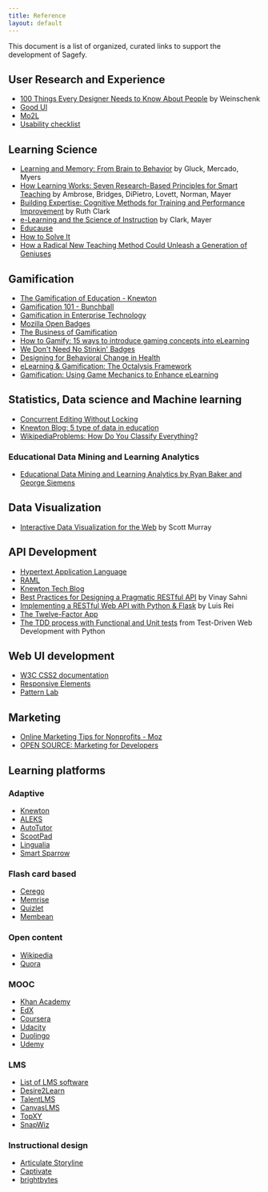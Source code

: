 ```yaml
---
title: Reference
layout: default
---
```


This document is a list of organized, curated links to support the development of Sagefy.

User Research and Experience
----------------------------

- [100 Things Every Designer Needs to Know About People](http://www.amazon.com/dp/0321767535) by Weinschenk
- [Good UI](http://goodui.org/)
- [Mo2L](http://www.elearning-usability.com/use.html)
- [Usability checklist](http://userium.com/)

Learning Science
----------------

- [Learning and Memory: From Brain to Behavior](http://www.amazon.com/Learning-Memory-From-Brain-Behavior/dp/0716786540) by Gluck, Mercado, Myers
- [How Learning Works: Seven Research-Based Principles for Smart Teaching](http://www.amazon.com/How-Learning-Works-Research-Based-Principles/dp/0470484101) by Ambrose, Bridges, DiPietro, Lovett, Norman, Mayer
- [Building Expertise: Cognitive Methods for Training and Performance Improvement](http://www.amazon.com/Building-Expertise-Cognitive-Performance-Improvement/dp/0787988448) by Ruth Clark
- [e-Learning and the Science of Instruction](http://www.amazon.com/Learning-Science-Instruction-Guidelines-Multimedia/dp/0470874309/ref=dp_ob_title_bk) by Clark, Mayer
- [Educause](http://www.educause.edu/)
- [How to Solve It](http://en.wikipedia.org/wiki/How_to_Solve_It)
- [How a Radical New Teaching Method Could Unleash a Generation of Geniuses](http://www.wired.com/business/2013/10/free-thinkers/all/&src=longreads)

Gamification
------------

- [The Gamification of Education - Knewton](http://www.knewton.com/gamification-education/)
- [Gamification 101 - Bunchball](http://www.bunchball.com/sites/default/files/downloads/gamification101.pdf)
- [Gamification in Enterprise Technology](http://www.slideshare.net/Rypple/work-better-play-together-on-enterprise-gamification)
- [Mozilla Open Badges](http://openbadges.org/)
- [The Business of Gamification](http://visual.ly/business-gamification)
- [How to Gamify: 15 ways to introduce gaming concepts into eLearning](http://www.growthengineering.co.uk/how-to-gamify-15-ways-to-introduce-gaming-concepts-into-elearning/)
- [We Don't Need No Stinkin' Badges](http://www.gdcvault.com/play/1014576/We-Don-t-Need-No)
- [Designing for Behavioral Change in Health](http://www.uxbooth.com/articles/designing-for-behavioral-change-in-health/)
- [eLearning & Gamification: The Octalysis Framework](http://iconlogic.blogs.com/weblog/2012/12/elearning-gamification-the-octalysis-framework.html)
- [Gamification: Using Game Mechanics to Enhance eLearning](http://elearnmag.acm.org/featured.cfm?aid=2031772)


Statistics, Data science and Machine learning
---------------------------------------------

- [Concurrent Editing Without Locking](http://jim-mcbeath.blogspot.com/2009/02/concurrent-editing-without-locking.html)
- [Knewton Blog: 5 type of data in education](http://www.knewton.com/blog/knewton/from-jose/2013/07/18/big-data-in-education/)
- [WikipediaProblems: How Do You Classify Everything?](http://www.theatlantic.com/technology/archive/2013/10/-wikipediaproblems-how-do-you-classify-everything/280178/)

### Educational Data Mining and Learning Analytics
- [Educational Data Mining and Learning Analytics by Ryan Baker and George Siemens](http://www.columbia.edu/~rsb2162/BakerSiemensHandbook2013.pdf)

Data Visualization
------------------

- [Interactive Data Visualization for the Web](http://chimera.labs.oreilly.com/books/1230000000345/index.html) by Scott Murray

API Development
---------------

- [Hypertext Application Language](http://stateless.co/hal_specification.html)
- [RAML](http://raml.org/index.html)
- [Knewton Tech Blog](http://www.knewton.com/tech/blog/)
- [Best Practices for Designing a Pragmatic RESTful API](http://www.vinaysahni.com/best-practices-for-a-pragmatic-restful-api) by Vinay Sahni
- [Implementing a RESTful Web API with Python & Flask](http://blog.luisrei.com/articles/flaskrest.html) by Luis Rei
- [The Twelve-Factor App](http://12factor.net/)
- [The TDD process with Functional and Unit tests](http://chimera.labs.oreilly.com/books/1234000000754/ch06.html#_implementing_the_new_design_using_tdd) from Test-Driven Web Development with Python

Web UI development
------------------

- [W3C CSS2 documentation](http://www.w3.org/TR/CSS2/cover.html#minitoc)
- [Responsive Elements](http://kumailht.com/responsive-elements/)
- [Pattern Lab](http://pattern-lab.info/)

Marketing
---------

- [Online Marketing Tips for Nonprofits - Moz](http://moz.com/blog/online-marketing-tips-for-nonprofits)
- [OPEN SOURCE: Marketing for Developers](http://mbleigh.github.io/open-source-marketing)

Learning platforms
------------------

### Adaptive
- [Knewton](http://knewton.com)
- [ALEKS](http://www.aleks.com)
- [AutoTutor](http://www.autotutor.org)
- [ScootPad](https://scootpad.com/)
- [Lingualia](http://www.lingualia.com/)
- [Smart Sparrow](https://www.smartsparrow.com/)

### Flash card based

- [Cerego](http://cerego.com/)
- [Memrise](http://www.memrise.com/)
- [Quizlet](http://quizlet.com/)
- [Membean](membean)

### Open content
- [Wikipedia](http://wikipedia.org)
- [Quora](https://www.quora.com/)

### MOOC
- [Khan Academy](https://www.khanacademy.org)
- [EdX](https://www.edx.org/)
- [Coursera](https://www.coursera.org/)
- [Udacity](https://www.udacity.com/)
- [Duolingo](http://duolingo.com)
- [Udemy](https://www.udemy.com/)

### LMS
- [List of LMS software](http://lms.findthebest.com/)
- [Desire2Learn](http://www.desire2learn.com/)
- [TalentLMS](http://www.talentlms.com/)
- [CanvasLMS](http://www.instructure.com/)
- [TopXY](http://interactyx.com/)
- [SnapWiz](http://snapwiz.com/)

### Instructional design
- [Articulate Storyline](http://www.articulate.com/products/storyline-overview.php)
- [Captivate](http://www.adobe.com/products/captivate.html)
- [brightbytes](http://www.brightbytes.net/)

